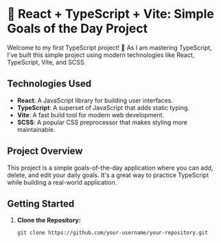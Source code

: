 # 🚀 React + TypeScript + Vite: Simple Goals of the Day Project

Welcome to my first TypeScript project! 🎉 As I am mastering TypeScript, I've built this simple project using modern technologies like React, TypeScript, Vite, and SCSS.

## Technologies Used

- **React**: A JavaScript library for building user interfaces.
- **TypeScript**: A superset of JavaScript that adds static typing.
- **Vite**: A fast build tool for modern web development.
- **SCSS**: A popular CSS preprocessor that makes styling more maintainable.

## Project Overview

This project is a simple goals-of-the-day application where you can add, delete, and edit your daily goals. It's a great way to practice TypeScript while building a real-world application.

## Getting Started

1. **Clone the Repository:**

   ```bash
   git clone https://github.com/your-username/your-repository.git
